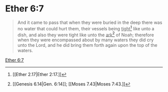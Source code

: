 # Ether 6:7

> And it came to pass that when they were buried in the deep there was no water that could hurt them, their vessels being <u>tight</u>[^a] like unto a dish, and also they were tight like unto the <u>ark</u>[^b] of Noah; therefore when they were encompassed about by many waters they did cry unto the Lord, and he did bring them forth again upon the top of the waters.

[Ether 6:7](https://www.churchofjesuschrist.org/study/scriptures/bofm/ether/6?lang=eng&id=p7#p7)


[^a]: [[Ether 2.17|Ether 2:17.]]
[^b]: [[Genesis 6.14|Gen. 6:14]]; [[Moses 7.43|Moses 7:43.]]
